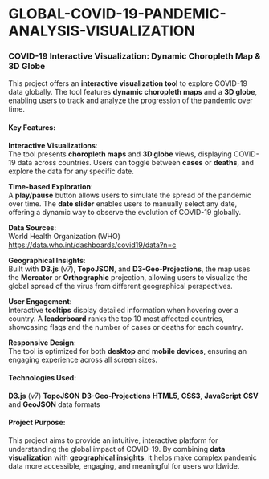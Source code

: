 # GLOBAL-COVID-19-PANDEMIC-ANALYSIS-VISUALIZATION

### COVID-19 Interactive Visualization: Dynamic Choropleth Map & 3D Globe

This project offers an **interactive visualization tool** to explore COVID-19 data globally. The tool features **dynamic choropleth maps** and a **3D globe**, enabling users to track and analyze the progression of the pandemic over time.

#### Key Features:

**Interactive Visualizations**:  
  The tool presents **choropleth maps** and **3D globe** views, displaying COVID-19 data across countries. Users can toggle between **cases** or **deaths**, and explore the data for any specific date.

**Time-based Exploration**:  
  A **play/pause** button allows users to simulate the spread of the pandemic over time. The **date slider** enables users to manually select any date, offering a dynamic way to observe the evolution of COVID-19 globally.

**Data Sources**:  
  World Health Organization (WHO) https://data.who.int/dashboards/covid19/data?n=c 
  
**Geographical Insights**:  
  Built with **D3.js** (v7), **TopoJSON**, and **D3-Geo-Projections**, the map uses the **Mercator** or **Orthographic** projection, allowing users to visualize the global spread of the virus from different geographical perspectives.

**User Engagement**:  
  Interactive **tooltips** display detailed information when hovering over a country. A **leaderboard** ranks the top 10 most affected countries, showcasing flags and the number of cases or deaths for each country.

**Responsive Design**:  
  The tool is optimized for both **desktop** and **mobile devices**, ensuring an engaging experience across all screen sizes.

#### Technologies Used:
**D3.js** (v7)
**TopoJSON**
**D3-Geo-Projections**
**HTML5**, **CSS3**, **JavaScript**
**CSV** and **GeoJSON** data formats

#### Project Purpose:
This project aims to provide an intuitive, interactive platform for understanding the global impact of COVID-19. By combining **data visualization** with **geographical insights**, it helps make complex pandemic data more accessible, engaging, and meaningful for users worldwide.
